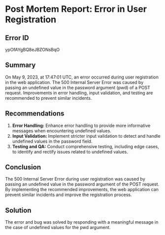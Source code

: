 # Post Mortem Report: Error in User Registration
## Error ID 
ypOfAYgBQ8eJBZONsBqO
## Summary
On May 9, 2023, at 17:47:01 UTC, an error occurred during user registration in the web application. The 500 Internal Server Error was caused by passing an undefined value in the password argument (pwd) of a POST request. Improvements in error handling, input validation, and testing are recommended to prevent similar incidents.

## Recommendations
1. **Error Handling:** Enhance error handling to provide more informative messages when encountering undefined values.
2. **Input Validation:** Implement stricter input validation to detect and handle undefined values in the password field.
3. **Testing and QA:** Conduct comprehensive testing, including edge cases, to identify and rectify issues related to undefined values.

## Conclusion
The 500 Internal Server Error during user registration was caused by passing an undefined value in the password argument of the POST request. By implementing the recommended improvements, the web application can prevent similar incidents and improve the registration process.

## Solution
The error and bug was solved by responding with a meaningful message in the case of undefined values for the pwd argument.

